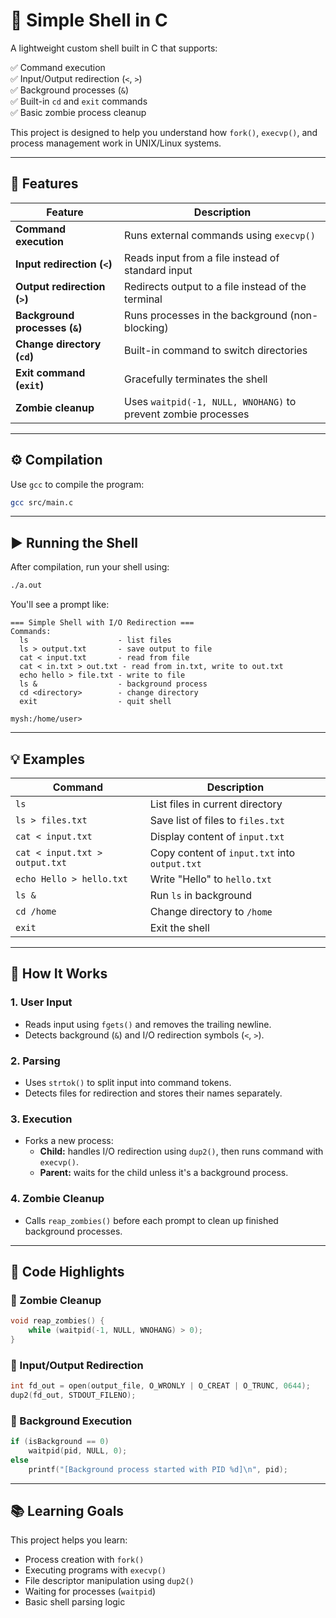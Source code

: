 # 🐚 Simple Shell in C

A lightweight custom shell built in C that supports:

✅ Command execution  
✅ Input/Output redirection (`<`, `>`)  
✅ Background processes (`&`)  
✅ Built-in `cd` and `exit` commands  
✅ Basic zombie process cleanup

This project is designed to help you understand how `fork()`, `execvp()`, and process management work in UNIX/Linux systems.

---

## 📁 Features

| Feature | Description |
|---------|-------------|
| **Command execution** | Runs external commands using `execvp()` |
| **Input redirection (`<`)** | Reads input from a file instead of standard input |
| **Output redirection (`>`)** | Redirects output to a file instead of the terminal |
| **Background processes (`&`)** | Runs processes in the background (non-blocking) |
| **Change directory (`cd`)** | Built-in command to switch directories |
| **Exit command (`exit`)** | Gracefully terminates the shell |
| **Zombie cleanup** | Uses `waitpid(-1, NULL, WNOHANG)` to prevent zombie processes |

---

## ⚙️ Compilation

Use `gcc` to compile the program:

```bash
gcc src/main.c
```

---

## ▶️ Running the Shell

After compilation, run your shell using:

```bash
./a.out
```

You'll see a prompt like:

```
=== Simple Shell with I/O Redirection ===
Commands:
  ls                    - list files
  ls > output.txt       - save output to file
  cat < input.txt       - read from file
  cat < in.txt > out.txt - read from in.txt, write to out.txt
  echo hello > file.txt - write to file
  ls &                  - background process
  cd <directory>        - change directory
  exit                  - quit shell

mysh:/home/user>
```

---

## 💡 Examples

| Command | Description |
|---------|-------------|
| `ls` | List files in current directory |
| `ls > files.txt` | Save list of files to `files.txt` |
| `cat < input.txt` | Display content of `input.txt` |
| `cat < input.txt > output.txt` | Copy content of `input.txt` into `output.txt` |
| `echo Hello > hello.txt` | Write "Hello" to `hello.txt` |
| `ls &` | Run `ls` in background |
| `cd /home` | Change directory to `/home` |
| `exit` | Exit the shell |

---

## 🧠 How It Works

### 1. User Input
- Reads input using `fgets()` and removes the trailing newline.
- Detects background (`&`) and I/O redirection symbols (`<`, `>`).

### 2. Parsing
- Uses `strtok()` to split input into command tokens.
- Detects files for redirection and stores their names separately.

### 3. Execution
- Forks a new process:
  - **Child:** handles I/O redirection using `dup2()`, then runs command with `execvp()`.
  - **Parent:** waits for the child unless it's a background process.

### 4. Zombie Cleanup
- Calls `reap_zombies()` before each prompt to clean up finished background processes.

---

## 🧩 Code Highlights

### 🔁 Zombie Cleanup
```c
void reap_zombies() {
    while (waitpid(-1, NULL, WNOHANG) > 0);
}
```

### 🔄 Input/Output Redirection
```c
int fd_out = open(output_file, O_WRONLY | O_CREAT | O_TRUNC, 0644);
dup2(fd_out, STDOUT_FILENO);
```

### 🧍 Background Execution
```c
if (isBackground == 0)
    waitpid(pid, NULL, 0);
else
    printf("[Background process started with PID %d]\n", pid);
```

---

## 📚 Learning Goals

This project helps you learn:

- Process creation with `fork()`
- Executing programs with `execvp()`
- File descriptor manipulation using `dup2()`
- Waiting for processes (`waitpid`)
- Basic shell parsing logic
